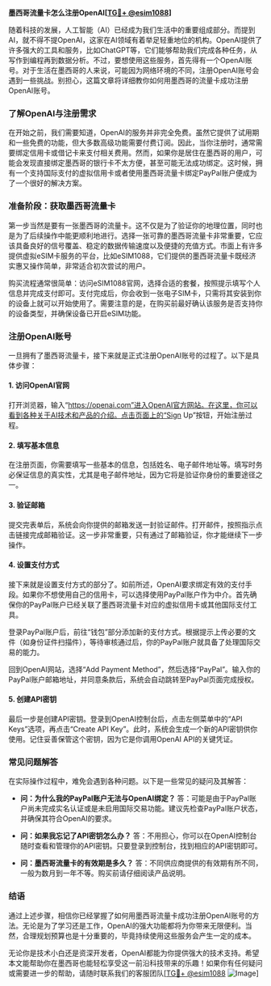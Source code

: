 **墨西哥流量卡怎么注册OpenAI[[TG💪+ @esim1088](https://t.me/s/esim1088)]**

随着科技的发展，人工智能（AI）已经成为我们生活中的重要组成部分。而提到AI，就不得不提OpenAI，这家在AI领域有着举足轻重地位的机构。OpenAI提供了许多强大的工具和服务，比如ChatGPT等，它们能够帮助我们完成各种任务，从写作到编程再到数据分析。不过，要想使用这些服务，首先得有一个OpenAI账号。对于生活在墨西哥的人来说，可能因为网络环境的不同，注册OpenAI账号会遇到一些挑战。别担心，这篇文章将详细教你如何用墨西哥的流量卡成功注册OpenAI账号。

### **了解OpenAI与注册需求**

在开始之前，我们需要知道，OpenAI的服务并非完全免费。虽然它提供了试用期和一些免费的功能，但大多数高级功能需要付费订阅。因此，当你注册时，通常需要绑定信用卡或借记卡来支付相关费用。然而，如果你是居住在墨西哥的用户，可能会发现直接绑定墨西哥的银行卡不太方便，甚至可能无法成功绑定。这时候，拥有一个支持国际支付的虚拟信用卡或者使用墨西哥流量卡绑定PayPal账户便成为了一个很好的解决方案。

### **准备阶段：获取墨西哥流量卡**

第一步当然是要有一张墨西哥的流量卡。这不仅是为了验证你的地理位置，同时也是为了后续操作中能更顺利地进行。选择一张可靠的墨西哥流量卡非常重要，它应该具备良好的信号覆盖、稳定的数据传输速度以及便捷的充值方式。市面上有许多提供虚拟eSIM卡服务的平台，比如eSIM1088，它们提供的墨西哥流量卡既经济实惠又操作简单，非常适合初次尝试的用户。

购买流程通常很简单：访问eSIM1088官网，选择合适的套餐，按照提示填写个人信息并完成支付即可。支付完成后，你会收到一张电子SIM卡，只需将其安装到你的设备上就可以开始使用了。需要注意的是，在购买前最好确认该服务是否支持你的设备类型，并确保设备已开启eSIM功能。

### **注册OpenAI账号**

一旦拥有了墨西哥流量卡，接下来就是正式注册OpenAI账号的过程了。以下是具体步骤：

#### **1. 访问OpenAI官网**
打开浏览器，输入“https://openai.com”进入OpenAI官方网站。在这里，你可以看到各种关于AI技术和产品的介绍。点击页面上的“Sign Up”按钮，开始注册过程。

#### **2. 填写基本信息**
在注册页面，你需要填写一些基本的信息，包括姓名、电子邮件地址等。填写时务必保证信息的真实性，尤其是电子邮件地址，因为它将是验证你身份的重要途径之一。

#### **3. 验证邮箱**
提交完表单后，系统会向你提供的邮箱发送一封验证邮件。打开邮件，按照指示点击链接完成邮箱验证。这一步非常重要，只有通过了邮箱验证，你才能继续下一步操作。

#### **4. 设置支付方式**
接下来就是设置支付方式的部分了。如前所述，OpenAI要求绑定有效的支付手段。如果你不想使用自己的信用卡，可以选择使用PayPal账户作为中介。首先确保你的PayPal账户已经关联了墨西哥流量卡对应的虚拟信用卡或其他国际支付工具。

登录PayPal账户后，前往“钱包”部分添加新的支付方式。根据提示上传必要的文件（如身份证件扫描件），等待审核通过后，你的PayPal账户就具备了处理国际交易的能力。

回到OpenAI网站，选择“Add Payment Method”，然后选择“PayPal”。输入你的PayPal账户邮箱地址，并同意条款后，系统会自动跳转至PayPal页面完成授权。

#### **5. 创建API密钥**
最后一步是创建API密钥。登录到OpenAI控制台后，点击左侧菜单中的“API Keys”选项，再点击“Create API Key”。此时，系统会生成一个新的API密钥供你使用。记住妥善保管这个密钥，因为它是你调用OpenAI API的关键凭证。

### **常见问题解答**

在实际操作过程中，难免会遇到各种问题。以下是一些常见的疑问及其解答：

- **问：为什么我的PayPal账户无法与OpenAI绑定？**
  答：可能是由于PayPal账户尚未完成实名认证或是未启用国际交易功能。建议先检查PayPal账户状态，并确保其符合OpenAI的要求。

- **问：如果我忘记了API密钥怎么办？**
  答：不用担心，你可以在OpenAI控制台随时查看和管理你的API密钥。只要登录到控制台，找到相应的API密钥即可。

- **问：墨西哥流量卡的有效期是多久？**
  答：不同供应商提供的有效期有所不同，一般为数月到一年不等。购买前请仔细阅读产品说明。

### **结语**

通过上述步骤，相信你已经掌握了如何用墨西哥流量卡成功注册OpenAI账号的方法。无论是为了学习还是工作，OpenAI的强大功能都将为你带来无限便利。当然，合理规划预算也是十分重要的，毕竟持续使用这些服务会产生一定的成本。

无论你是技术小白还是资深开发者，OpenAI都能为你提供强大的技术支持。希望本文能帮助你在墨西哥也能轻松享受这一前沿科技带来的乐趣！如果你有任何疑问或需要进一步的帮助，请随时联系我们的客服团队[[TG💪+ @esim1088](https://t.me/s/esim1088) ![Image](https://i.postimg.cc/4NQfJmqS/Snipaste-2025-05-13-00-14-12.png)]